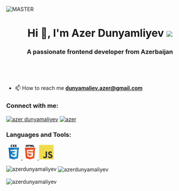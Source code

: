 ![MASTER](https://www.ilionx.com/wp-content/uploads/2020/09/NextGenIT_2048x660pix-1024x330.jpg)


<h1 align="center">Hi 👋, I'm Azer Dunyamliyev <img src = "https://raw.githubusercontent.com/TheDudeThatCode/TheDudeThatCode/master/Assets/Developer.gif" style = "max-width: 100%; display: inline-block;" data-target = "animated-image.originalImage"></img></h1>
<h3 align="center">A passionate frontend developer from Azerbaijan</h3>

<img width="1170px" src="https://media.tenor.com/YZPnGuPeZv8AAAAd/coding.gif" alt="">


<p align="left"> <a href="https://twitter.com/" target="blank"><img src="https://img.shields.io/twitter/follow/?logo=twitter&style=for-the-badge" alt=""/></a> </p>

- 📫 How to reach me **dunyamaliev.azer@gmail.com**

<h3 align="left">Connect with me:</h3>
<p align="left">
<a href="https://linkedin.com/in/azer dunyamaliyev" target="blank"><img align="center" src="https://raw.githubusercontent.com/rahuldkjain/github-profile-readme-generator/master/src/images/icons/Social/linked-in-alt.svg" alt="azer dunyamaliyev" height="30" width="40" /></a>
<a href="https://www.leetcode.com/azer" target="blank"><img align="center" src="https://raw.githubusercontent.com/rahuldkjain/github-profile-readme-generator/master/src/images/icons/Social/leet-code.svg" alt="azer" height="30" width="40" /></a>
</p>

<h3 align="left">Languages and Tools:</h3>
<p align="left"> <a href="https://www.w3schools.com/css/" target="_blank" rel="noreferrer"> <img src="https://raw.githubusercontent.com/devicons/devicon/master/icons/css3/css3-original-wordmark.svg" alt="css3" width="40" height="40"/> </a> <a href="https://www.w3.org/html/" target="_blank" rel="noreferrer"> <img src="https://raw.githubusercontent.com/devicons/devicon/master/icons/html5/html5-original-wordmark.svg" alt="html5" width="40" height="40"/> </a> <a href="https://developer.mozilla.org/en-US/docs/Web/JavaScript" target="_blank" rel="noreferrer"> <img src="https://raw.githubusercontent.com/devicons/devicon/master/icons/javascript/javascript-original.svg" alt="javascript" width="40" height="40"/> </a> </p>

<p><img align="left" src="https://github-readme-stats.vercel.app/api/top-langs?username=azerdunyamaliyev&show_icons=true&locale=en&layout=compact" alt="azerdunyamaliyev" /></p>

<p>&nbsp;<img align="center" src="https://github-readme-stats.vercel.app/api?username=azerdunyamaliyev&show_icons=true&locale=en" alt="azerdunyamaliyev" /></p>

<p><img align="center" src="https://github-readme-streak-stats.herokuapp.com/?user=azerdunyamaliyev&" alt="azerdunyamaliyev" /></p>
